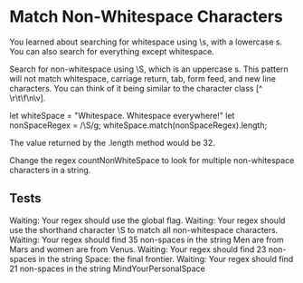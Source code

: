 # Match Non-Whitespace Characters

You learned about searching for whitespace using \s, with a lowercase s. You can also search for everything except whitespace.

Search for non-whitespace using \S, which is an uppercase s. This pattern will not match whitespace, carriage return, tab, form feed, and new line characters. You can think of it being similar to the character class [^ \r\t\f\n\v].

let whiteSpace = "Whitespace. Whitespace everywhere!"
let nonSpaceRegex = /\S/g;
whiteSpace.match(nonSpaceRegex).length;

The value returned by the .length method would be 32.

Change the regex countNonWhiteSpace to look for multiple non-whitespace characters in a string.

## Tests

Waiting: Your regex should use the global flag.
Waiting: Your regex should use the shorthand character \S to match all non-whitespace characters.
Waiting: Your regex should find 35 non-spaces in the string Men are from Mars and women are from Venus.
Waiting: Your regex should find 23 non-spaces in the string Space: the final frontier.
Waiting: Your regex should find 21 non-spaces in the string MindYourPersonalSpace
